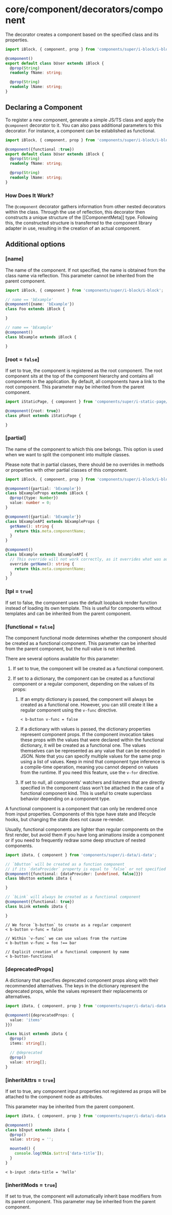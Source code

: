 # core/component/decorators/component

The decorator creates a component based on the specified class and its properties.

```typescript
import iBlock, { component, prop } from 'components/super/i-block/i-block';

@component()
export default class bUser extends iBlock {
  @prop(String)
  readonly fName: string;

  @prop(String)
  readonly lName: string;
}
```

## Declaring a Component

To register a new component, generate a simple JS/TS class and apply the `@component` decorator to it.
You can also pass additional parameters to this decorator.
For instance, a component can be established as functional.

```typescript
import iBlock, { component, prop } from 'components/super/i-block/i-block';

@component({functional :true})
export default class bUser extends iBlock {
  @prop(String)
  readonly fName: string;

  @prop(String)
  readonly lName: string;
}
```

### How Does It Work?

The `@component` decorator gathers information from other nested decorators within the class.
Through the use of reflection, this decorator then constructs a unique structure of the [[ComponentMeta]] type.
Following this, the constructed structure is transferred to the component library adapter in use,
resulting in the creation of an actual component.

## Additional options

### [name]

The name of the component.
If not specified, the name is obtained from the class name via reflection.
This parameter cannot be inherited from the parent component.

```typescript
import iBlock, { component } from 'components/super/i-block/i-block';

// name == 'bExample'
@component({name: 'bExample'})
class Foo extends iBlock {

}

// name == 'bExample'
@component()
class bExample extends iBlock {

}
```

### [root = `false`]

If set to true, the component is registered as the root component.
The root component sits at the top of the component hierarchy and contains all components in the application.
By default, all components have a link to the root component.
This parameter may be inherited from the parent component.

```typescript
import iStaticPage, { component } from 'components/super/i-static-page/i-static-page';

@component({root: true})
class pRoot extends iStaticPage {

}
```

### [partial]

The name of the component to which this one belongs.
This option is used when we want to split the component into multiple classes.

Please note that in partial classes,
there should be no overrides in methods or properties with other partial classes of this component.

```typescript
import iBlock, { component, prop } from 'components/super/i-block/i-block';

@component({partial: 'bExample'})
class bExampleProps extends iBlock {
  @prop({type: Number})
  value: number = 0;
}

@component({partial: 'bExample'})
class bExampleAPI extends bExampleProps {
  getName(): string {
    return this.meta.componentName;
  }
}

@component()
class bExample extends bExampleAPI {
  // This override will not work correctly, as it overrides what was added within the partial class
  override getName(): string {
    return this.meta.componentName;
  }
}
```

### [tpl = `true`]

If set to false, the component uses the default loopback render function instead of loading its own template.
This is useful for components without templates and can be inherited from the parent component.

### [functional = `false`]

The component functional mode determines whether the component should be created as a functional component.
This parameter can be inherited from the parent component, but the null value is not inherited.

There are several options available for this parameter:

1. If set to true, the component will be created as a functional component.
2. If set to a dictionary, the component can be created as a functional component or a regular component,
   depending on the values of its props:

   1. If an empty dictionary is passed, the component will always be created as a functional one.
      However, you can still create it like a regular component using the `v-func` directive.

      ```
      < b-button v-func = false
      ```

   2. If a dictionary with values is passed, the dictionary properties represent component props.
      If the component invocation takes these props with the values that were declared within
      the functional dictionary, it will be created as a functional one.
      The values themselves can be represented as any value that can be encoded in JSON.
      Note that you can specify multiple values for the same prop using a list of values.
      Keep in mind that component type inference is a compile-time operation,
      meaning you cannot depend on values from the runtime.
      If you need this feature, use the `v-for` directive.

   3. If set to null, all components' watchers and listeners that are directly specified in the component class
     won't be attached in the case of a functional component kind.
     This is useful to create superclass behavior depending on a component type.

A functional component is a component that can only be rendered once from input properties.
Components of this type have state and lifecycle hooks, but changing the state does not cause re-render.

Usually, functional components are lighter than regular components on the first render,
but avoid them if you have long animations inside a component
or if you need to frequently redraw some deep structure of nested components.

```typescript
import iData, { component } from 'components/super/i-data/i-data';

// `bButton` will be created as a function component
// if its `dataProvider` property is equal to `false` or not specified
@component({functional: {dataProvider: [undefined, false]}})
class bButton extends iData {

}

// `bLink` will always be created as a functional component
@component({functional: true})
class bLink extends iData {

}
```

```
// We force `b-button` to create as a regular component
< b-button v-func = false

// Within `v-func` we can use values from the runtime
< b-button v-func = foo !== bar

// Explicit creation of a functional component by name
< b-button-functional
```

### [deprecatedProps]

A dictionary that specifies deprecated component props along with their recommended alternatives.
The keys in the dictionary represent the deprecated props,
while the values represent their replacements or alternatives.

```typescript
import iData, { component, prop } from 'components/super/i-data/i-data';

@component({deprecatedProps: {
  value: 'items'
}})

class bList extends iData {
  @prop()
  items: string[];

  // @deprecated
  @prop()
  value: string[];
}
```

### [inheritAttrs = `true`]

If set to true, any component input properties not registered as props will be attached to
the component node as attributes.

This parameter may be inherited from the parent component.

```typescript
import iData, { component, prop } from 'components/super/i-data/i-data';

@component()
class bInput extends iData {
  @prop()
  value: string = '';

  mounted() {
    console.log(this.$attrs['data-title']);
  }
}
```

```
< b-input :data-title = 'hello'
```

### [inheritMods = `true`]

If set to true, the component will automatically inherit base modifiers from its parent component.
This parameter may be inherited from the parent component.
